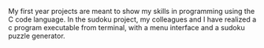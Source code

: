 My first year projects are meant to show my skills in programming using the C code language.
In the sudoku project, my colleagues and I have realized a c program executable from terminal, with a menu interface and a sudoku puzzle generator.
